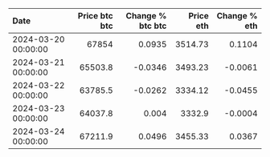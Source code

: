 | Date                |   Price btc btc |   Change % btc btc |   Price eth |   Change % eth |
|:--------------------|----------------:|-------------------:|------------:|---------------:|
| 2024-03-20 00:00:00 |         67854   |             0.0935 |     3514.73 |         0.1104 |
| 2024-03-21 00:00:00 |         65503.8 |            -0.0346 |     3493.23 |        -0.0061 |
| 2024-03-22 00:00:00 |         63785.5 |            -0.0262 |     3334.12 |        -0.0455 |
| 2024-03-23 00:00:00 |         64037.8 |             0.004  |     3332.9  |        -0.0004 |
| 2024-03-24 00:00:00 |         67211.9 |             0.0496 |     3455.33 |         0.0367 |